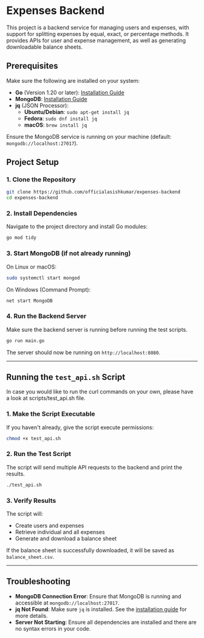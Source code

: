 # Expenses Backend

This project is a backend service for managing users and expenses, with support for splitting expenses by equal, exact, or percentage methods. It provides APIs for user and expense management, as well as generating downloadable balance sheets.

## Prerequisites

Make sure the following are installed on your system:

- **Go** (Version 1.20 or later): [Installation Guide](https://golang.org/doc/install)
- **MongoDB**: [Installation Guide](https://docs.mongodb.com/manual/installation/)
- **jq** (JSON Processor): 
  - **Ubuntu/Debian**: `sudo apt-get install jq`
  - **Fedora**: `sudo dnf install jq`
  - **macOS**: `brew install jq`

Ensure the MongoDB service is running on your machine (default: `mongodb://localhost:27017`).

## Project Setup

### 1. Clone the Repository

```bash
git clone https://github.com/officialasishkumar/expenses-backend
cd expenses-backend
```

### 2. Install Dependencies

Navigate to the project directory and install Go modules:

```bash
go mod tidy
```

### 3. Start MongoDB (if not already running)

On Linux or macOS:

```bash
sudo systemctl start mongod
```

On Windows (Command Prompt):

```bash
net start MongoDB
```

### 4. Run the Backend Server

Make sure the backend server is running before running the test scripts.

```bash
go run main.go
```

The server should now be running on `http://localhost:8080`.

---

## Running the `test_api.sh` Script

In case you would like to run the curl commands on your own, please have a look at scripts/test_api.sh file.

### 1. Make the Script Executable

If you haven't already, give the script execute permissions:

```bash
chmod +x test_api.sh
```

### 2. Run the Test Script

The script will send multiple API requests to the backend and print the results.

```bash
./test_api.sh
```

### 3. Verify Results

The script will:
- Create users and expenses
- Retrieve individual and all expenses
- Generate and download a balance sheet

If the balance sheet is successfully downloaded, it will be saved as `balance_sheet.csv`.

---

## Troubleshooting

- **MongoDB Connection Error**: Ensure that MongoDB is running and accessible at `mongodb://localhost:27017`.
- **jq Not Found**: Make sure `jq` is installed. See the [installation guide](https://stedolan.github.io/jq/download/) for more details.
- **Server Not Starting**: Ensure all dependencies are installed and there are no syntax errors in your code.

